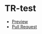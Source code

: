 # TR-test
- [Preview](https://dead-tr.github.io/TR-test/)
- [Pull Request](https://github.com/Dead-TR/TR-test/pull/1/files)